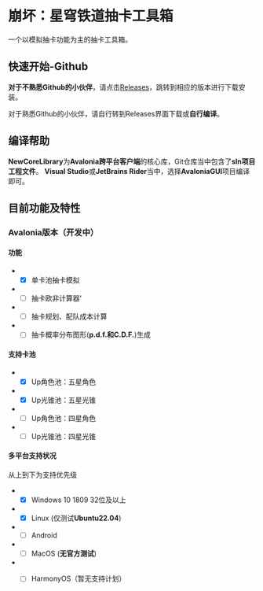 # 崩坏：星穹铁道抽卡工具箱
一个以模拟抽卡功能为主的抽卡工具箱。

## 快速开始-Github
**对于不熟悉Github的小伙伴**，请点击[Releases](https://github.com/York393098870/SR_GachaCalc/releases)，跳转到相应的版本进行下载安装。

对于熟悉Github的小伙伴，请自行转到Releases界面下载或**自行编译**。

## 编译帮助
**NewCoreLibrary**为**Avalonia跨平台客户端**的核心库，Git仓库当中包含了**sln项目工程文件**。
**Visual Studio**或**JetBrains Rider**当中，选择**AvaloniaGUI**项目编译即可。

## 目前功能及特性
### Avalonia版本（开发中）
#### 功能
* - [x] 单卡池抽卡模拟
* - [ ] 抽卡欧非计算器'
* - [ ] 抽卡规划、配队成本计算
* - [ ] 抽卡概率分布图形(**p.d.f.和C.D.F.**)生成
#### 支持卡池
* - [x] Up角色池：五星角色
* - [x] Up光锥池：五星光锥
* - [ ] Up角色池：四星角色
* - [ ] Up光锥池：四星光锥
#### 多平台支持状况
从上到下为支持优先级
* - [x] Windows 10 1809 32位及以上
* - [x] Linux (仅测试**Ubuntu22.04**)
* - [ ] Android
* - [ ] MacOS (**无官方测试**)
* - [ ] HarmonyOS（暂无支持计划）

